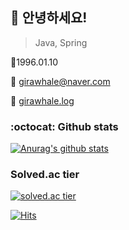 
## :wave: 안녕하세요! 

> Java, Spring

:baby:1996.01.10

:email: [girawhale@naver.com](mailto:girawhale@naver.com)

:newspaper: [girawhale.log](https://velog.io/@girawhale)



### :octocat: Github stats

[![Anurag's github stats](https://github-readme-stats.vercel.app/api?username=girawhale&show_icons=true)](https://github.com/anuraghazra/github-readme-stats)

### Solved.ac tier

[![solved.ac tier](http://mazassumnida.wtf/api/generate_badge?boj=girawhale)](https://solved.ac/girawhale)




[![Hits](https://hits.seeyoufarm.com/api/count/incr/badge.svg?url=https%3A%2F%2Fgithub.com%2Fgirawhale&count_bg=%235194F0&title_bg=%23555555&icon=&icon_color=%23E7E7E7&title=hits&edge_flat=true)](https://hits.seeyoufarm.com)
